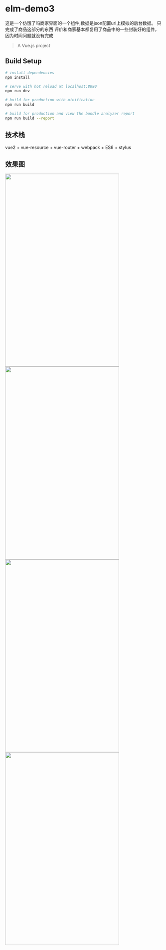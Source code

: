 # elm-demo3
 这是一个仿饿了吗商家界面的一个组件,数据是json配置url上模拟的后台数据。
 只完成了商品这部分的东西
 评价和商家基本都复用了商品中的一些封装好的组件，因为时间问题就没有完成
> A Vue.js project

## Build Setup

``` bash
# install dependencies
npm install

# serve with hot reload at localhost:8080
npm run dev

# build for production with minification
npm run build

# build for production and view the bundle analyzer report
npm run build --report
```

## 技术栈
vue2 + vue-resource + vue-router + webpack + ES6 + stylus

## 效果图
<img src="https://github.com/Ljhandnds123/elm-demo2/blob/master/pic/2017-09-11 231337.png" width="365" height="619"/><img src="https://github.com/Ljhandnds123/elm-demo2/blob/master/pic/2017-09-11 231342.png" width="365" height="619"/>
<img src="https://github.com/Ljhandnds123/elm-demo2/blob/master/pic/2017-09-11 231353.png" width="365" height="619"/><img src="https://github.com/Ljhandnds123/elm-demo2/blob/master/pic/2017-09-11 232522.png" width="365" height="619"/>
